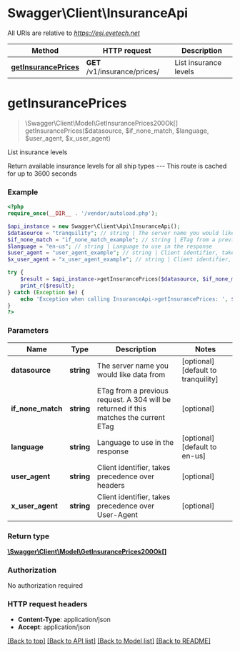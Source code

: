 # Swagger\Client\InsuranceApi

All URIs are relative to *https://esi.evetech.net*

Method | HTTP request | Description
------------- | ------------- | -------------
[**getInsurancePrices**](InsuranceApi.md#getInsurancePrices) | **GET** /v1/insurance/prices/ | List insurance levels


# **getInsurancePrices**
> \Swagger\Client\Model\GetInsurancePrices200Ok[] getInsurancePrices($datasource, $if_none_match, $language, $user_agent, $x_user_agent)

List insurance levels

Return available insurance levels for all ship types  ---  This route is cached for up to 3600 seconds

### Example
```php
<?php
require_once(__DIR__ . '/vendor/autoload.php');

$api_instance = new Swagger\Client\Api\InsuranceApi();
$datasource = "tranquility"; // string | The server name you would like data from
$if_none_match = "if_none_match_example"; // string | ETag from a previous request. A 304 will be returned if this matches the current ETag
$language = "en-us"; // string | Language to use in the response
$user_agent = "user_agent_example"; // string | Client identifier, takes precedence over headers
$x_user_agent = "x_user_agent_example"; // string | Client identifier, takes precedence over User-Agent

try {
    $result = $api_instance->getInsurancePrices($datasource, $if_none_match, $language, $user_agent, $x_user_agent);
    print_r($result);
} catch (Exception $e) {
    echo 'Exception when calling InsuranceApi->getInsurancePrices: ', $e->getMessage(), PHP_EOL;
}
?>
```

### Parameters

Name | Type | Description  | Notes
------------- | ------------- | ------------- | -------------
 **datasource** | **string**| The server name you would like data from | [optional] [default to tranquility]
 **if_none_match** | **string**| ETag from a previous request. A 304 will be returned if this matches the current ETag | [optional]
 **language** | **string**| Language to use in the response | [optional] [default to en-us]
 **user_agent** | **string**| Client identifier, takes precedence over headers | [optional]
 **x_user_agent** | **string**| Client identifier, takes precedence over User-Agent | [optional]

### Return type

[**\Swagger\Client\Model\GetInsurancePrices200Ok[]**](../Model/GetInsurancePrices200Ok.md)

### Authorization

No authorization required

### HTTP request headers

 - **Content-Type**: application/json
 - **Accept**: application/json

[[Back to top]](#) [[Back to API list]](../../README.md#documentation-for-api-endpoints) [[Back to Model list]](../../README.md#documentation-for-models) [[Back to README]](../../README.md)

